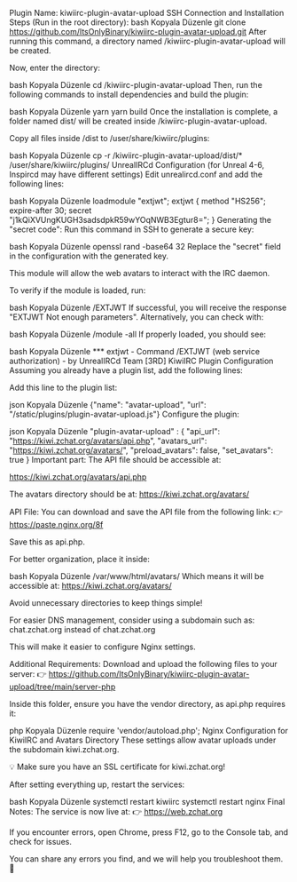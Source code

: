 Plugin Name: kiwiirc-plugin-avatar-upload
SSH Connection and Installation Steps (Run in the root directory):
bash
Kopyala
Düzenle
git clone https://github.com/ItsOnlyBinary/kiwiirc-plugin-avatar-upload.git
After running this command, a directory named /kiwiirc-plugin-avatar-upload will be created.

Now, enter the directory:

bash
Kopyala
Düzenle
cd /kiwiirc-plugin-avatar-upload
Then, run the following commands to install dependencies and build the plugin:

bash
Kopyala
Düzenle
yarn
yarn build
Once the installation is complete, a folder named dist/ will be created inside /kiwiirc-plugin-avatar-upload.

Copy all files inside /dist to /user/share/kiwiirc/plugins:

bash
Kopyala
Düzenle
cp -r /kiwiirc-plugin-avatar-upload/dist/* /user/share/kiwiirc/plugins/
UnrealIRCd Configuration (for Unreal 4-6, Inspircd may have different settings)
Edit unrealircd.conf and add the following lines:

bash
Kopyala
Düzenle
loadmodule "extjwt";
extjwt {
    method "HS256";
    expire-after 30;
    secret "j1kQiXVUngKUGH3sadsdpkR59wYOqNWB3Egtur8=";
}
Generating the "secret code":
Run this command in SSH to generate a secure key:

bash
Kopyala
Düzenle
openssl rand -base64 32
Replace the "secret" field in the configuration with the generated key.

This module will allow the web avatars to interact with the IRC daemon.

To verify if the module is loaded, run:

bash
Kopyala
Düzenle
/EXTJWT
If successful, you will receive the response "EXTJWT Not enough parameters".
Alternatively, you can check with:

bash
Kopyala
Düzenle
/module -all
If properly loaded, you should see:

bash
Kopyala
Düzenle
*** extjwt - Command /EXTJWT (web service authorization) - by UnrealIRCd Team [3RD]
KiwiIRC Plugin Configuration
Assuming you already have a plugin list, add the following lines:

Add this line to the plugin list:

json
Kopyala
Düzenle
{"name": "avatar-upload", "url": "/static/plugins/plugin-avatar-upload.js"}
Configure the plugin:

json
Kopyala
Düzenle
"plugin-avatar-upload" : {
    "api_url": "https://kiwi.zchat.org/avatars/api.php",
    "avatars_url": "https://kiwi.zchat.org/avatars/",
    "preload_avatars": false,
    "set_avatars": true
}
Important part:
The API file should be accessible at:

https://kiwi.zchat.org/avatars/api.php

The avatars directory should be at: https://kiwi.zchat.org/avatars/

API File:
You can download and save the API file from the following link:
👉 https://paste.nginx.org/8f

Save this as api.php.

For better organization, place it inside:

bash
Kopyala
Düzenle
/var/www/html/avatars/
Which means it will be accessible at:
https://kiwi.zchat.org/avatars/

Avoid unnecessary directories to keep things simple!

For easier DNS management, consider using a subdomain such as:
chat.zchat.org instead of chat.zchat.org

This will make it easier to configure Nginx settings.

Additional Requirements:
Download and upload the following files to your server:
👉 https://github.com/ItsOnlyBinary/kiwiirc-plugin-avatar-upload/tree/main/server-php

Inside this folder, ensure you have the vendor directory, as api.php requires it:

php
Kopyala
Düzenle
require 'vendor/autoload.php';
Nginx Configuration for KiwiIRC and Avatars Directory
These settings allow avatar uploads under the subdomain kiwi.zchat.org.

💡 Make sure you have an SSL certificate for kiwi.zchat.org!

After setting everything up, restart the services:

bash
Kopyala
Düzenle
systemctl restart kiwiirc
systemctl restart nginx
Final Notes:
The service is now live at:
👉 https://web.zchat.org

If you encounter errors, open Chrome, press F12, go to the Console tab, and check for issues.

You can share any errors you find, and we will help you troubleshoot them. 🚀
